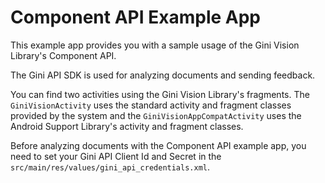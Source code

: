 Component API Example App
=========================

This example app provides you with a sample usage of the Gini Vision Library's Component API.

The Gini API SDK is used for analyzing documents and sending feedback.

You can find two activities using the Gini Vision Library's fragments. The `GiniVisionActivity` uses the standard activity and fragment classes provided by the system and the `GiniVisionAppCompatActivity` uses the Android Support Library's activity and fragment classes.

Before analyzing documents with the Component API example app, you need to set your Gini API Client Id and Secret in the `src/main/res/values/gini_api_credentials.xml`.

